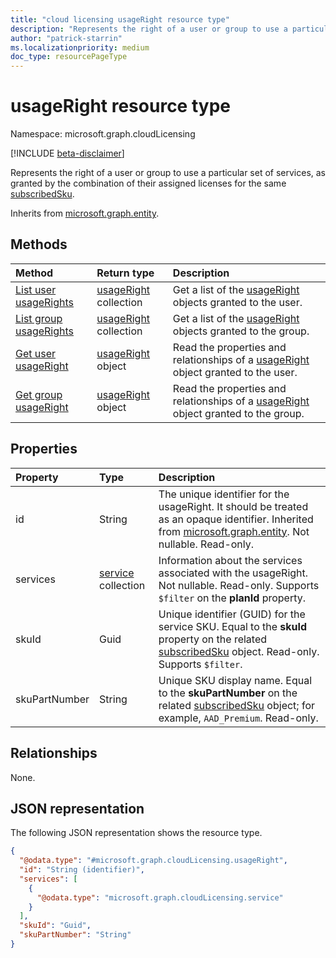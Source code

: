 ```yaml
---
title: "cloud licensing usageRight resource type"
description: "Represents the right of a user or group to use a particular set of services."
author: "patrick-starrin"
ms.localizationpriority: medium
doc_type: resourcePageType
---
```


# usageRight resource type

Namespace: microsoft.graph.cloudLicensing

[!INCLUDE [beta-disclaimer](../../includes/beta-disclaimer.md)]

Represents the right of a user or group to use a particular set of services, as granted by the combination of their assigned licenses for the same [subscribedSku](../resources/subscribedsku.md).

Inherits from [microsoft.graph.entity](../resources/entity.md).

## Methods
|Method|Return type|Description|
|:---|:---|:---|
|[List user usageRights](../api/cloudlicensing-usercloudlicensing-list-usagerights.md)|[usageRight](../resources/cloudlicensing-usageright.md) collection|Get a list of the [usageRight](../resources/cloudlicensing-usageright.md) objects granted to the user.|
|[List group usageRights](../api/cloudlicensing-groupcloudlicensing-list-usagerights.md)|[usageRight](../resources/cloudlicensing-usageright.md) collection|Get a list of the [usageRight](../resources/cloudlicensing-usageright.md) objects granted to the group.|
|[Get user usageRight](../api/cloudlicensing-usercloudlicensing-get-usageright.md)|[usageRight](../resources/cloudlicensing-usageright.md) object|Read the properties and relationships of a [usageRight](../resources/cloudlicensing-usageright.md) object granted to the user.|
|[Get group usageRight](../api/cloudlicensing-groupcloudlicensing-get-usageright.md)|[usageRight](../resources/cloudlicensing-usageright.md) object|Read the properties and relationships of a [usageRight](../resources/cloudlicensing-usageright.md) object granted to the group.|

## Properties
|Property|Type|Description|
|:---|:---|:---|
|id|String|The unique identifier for the usageRight. It should be treated as an opaque identifier. Inherited from [microsoft.graph.entity](../resources/entity.md). Not nullable. Read-only.|
|services|[service](../resources/cloudlicensing-service.md) collection| Information about the services associated with the usageRight. Not nullable. Read-only. Supports `$filter` on the **planId** property. |
|skuId|Guid| Unique identifier (GUID) for the service SKU. Equal to the **skuId** property on the related [subscribedSku](subscribedsku.md) object. Read-only. Supports `$filter`. |
|skuPartNumber|String| Unique SKU display name. Equal to the **skuPartNumber** on the related [subscribedSku](subscribedsku.md) object; for example, `AAD_Premium`. Read-only. |

## Relationships
None.

## JSON representation
The following JSON representation shows the resource type.
<!-- {
  "blockType": "resource",
  "keyProperty": "id",
  "@odata.type": "microsoft.graph.cloudLicensing.usageRight",
  "baseType": "microsoft.graph.entity",
  "openType": false
}
-->
``` json
{
  "@odata.type": "#microsoft.graph.cloudLicensing.usageRight",
  "id": "String (identifier)",
  "services": [
    {
      "@odata.type": "microsoft.graph.cloudLicensing.service"
    }
  ],
  "skuId": "Guid",
  "skuPartNumber": "String"
}
```
